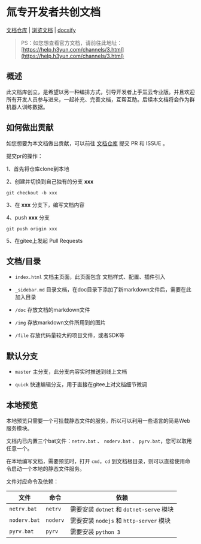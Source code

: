 # 氚专开发者共创文档

[文档仓库](https://gitee.com/h3yun-pro-public/h3yun-pro-doc)  |  [浏览文档](https://charles2fox.github.io/h3yun-pro-doc/)  |  [docsify](https://docsify.js.org/#/zh-cn/) 

> PS：如您想查看官方文档，请前往此地址： [https://help.h3yun.com/channels/3.html](https://help.h3yun.com/channels/3.html)

## 概述

此文档库创立，是希望以另一种编排方式，引导开发者上手氚云专业版。并且欢迎所有开发人员参与进来，一起补充、完善文档，互帮互助。后续本文档将会作为群机器人训练数据。

## 如何做出贡献

如您想要为本文档做出贡献，可以前往 [文档仓库](https://gitee.com/h3yun-pro-public/h3yun-pro-doc) 提交 PR 和 ISSUE 。

提交pr的操作：

1、首先将仓库clone到本地

2、创建并切换到自己独有的分支 **xxx** 

```git checkout -b xxx```

3、在 **xxx** 分支下，编写文档内容

4、push **xxx** 分支 

```git push origin xxx```

5、在gitee上发起 Pull Requests

## 文档/目录

- ```index.html``` 文档主页面，此页面包含 文档样式、配置、插件引入

- ```_sidebar.md``` 目录文档，在doc目录下添加了新markdown文件后，需要在此加入目录
  
- ```/doc``` 存放文档的markdown文件
  
- ```/img``` 存放markdown文件所用到的图片
  
- ```/file``` 存放代码量较大的项目文件，或者SDK等

## 默认分支

- ```master``` 主分支，此分支内容实时推送到线上文档

- ```quick``` 快速编辑分支，用于直接在gitee上对文档细节微调

## 本地预览

本地预览只需要一个可挂载静态文件的服务，所以可以利用一些语言的简易Web服务模块。

文档内已内置三个bat文件：```netrv.bat``` 、 ```noderv.bat``` 、 ```pyrv.bat```，您可以取用任意一个。

在本地编写文档，需要预览时，打开 ```cmd```，```cd``` 到文档根目录，则可以直接使用命令启动一个本地的静态文件服务。

文件对应命令及依赖：

|  文件            |  命令        |  依赖                                           |
|  ----            | ----         | ----                                           |
| ```netrv.bat```  | ```netrv```  | 需要安装 ```dotnet``` 和 ```dotnet-serve``` 模块 |
| ```noderv.bat``` | ```noderv``` | 需要安装 ```nodejs``` 和 ```http-server``` 模块  |
| ```pyrv.bat```   | ```pyrv```   | 需要安装 ```python 3```                         |